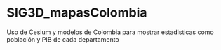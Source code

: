 # SIG3D_mapasColombia

Uso de Cesium y modelos de Colombia para mostrar estadisticas como población y PIB de cada departamento
